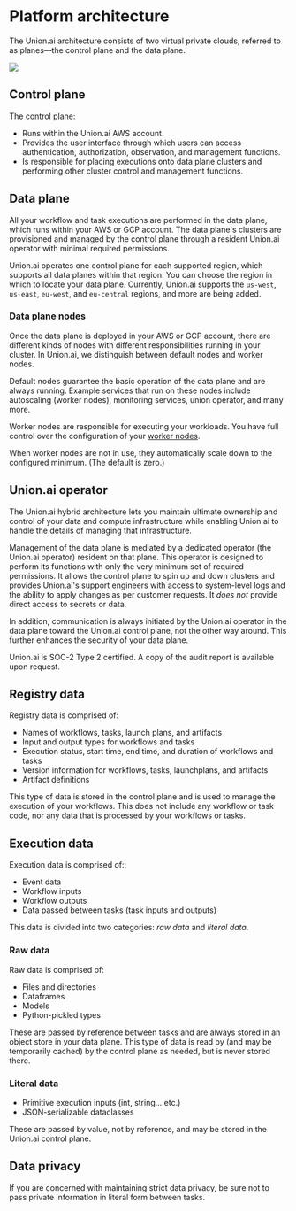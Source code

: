 # Platform architecture

The Union.ai architecture consists of two virtual private clouds, referred to as planes—the control plane and the data plane.

![](/_static/images/user-guide/platform-architecture/union-architecture.png)

## Control plane

The control plane:
  * Runs within the Union.ai AWS account.
  * Provides the user interface through which users can access authentication, authorization, observation, and management functions.
  * Is responsible for placing executions onto data plane clusters and performing other cluster control and management functions.

## Data plane

All your workflow and task executions are performed in the data plane, which runs within your AWS or GCP account. The data plane's clusters are provisioned and managed by the control plane through a resident Union.ai operator with minimal required permissions.

Union.ai operates one control plane for each supported region, which supports all data planes within that region. You can choose the region in which to locate your data plane. Currently, Union.ai supports the `us-west`, `us-east`, `eu-west`, and `eu-central` regions, and more are being added.

### Data plane nodes

Once the data plane is deployed in your AWS or GCP account, there are different kinds of nodes with different responsibilities running in your cluster. In Union.ai, we distinguish between default nodes and worker nodes.

Default nodes guarantee the basic operation of the data plane and are always running. Example services that run on these nodes include autoscaling (worker nodes), monitoring services, union operator, and many more.

Worker nodes are responsible for executing your workloads. You have full control over the configuration of your [worker nodes](./data-plane-setup/configuring-your-data-plane.md#worker-node-groups).

When worker nodes are not in use, they automatically scale down to the configured minimum. (The default is zero.)

## Union.ai operator

The Union.ai hybrid architecture lets you maintain ultimate ownership and control of your data and compute infrastructure while enabling Union.ai to handle the details of managing that infrastructure.

Management of the data plane is mediated by a dedicated operator (the Union.ai operator) resident on that plane.
This operator is designed to perform its functions with only the very minimum set of required permissions.
It allows the control plane to spin up and down clusters and provides Union.ai's support engineers with access to system-level logs and the ability to apply changes as per customer requests.
It _does not_ provide direct access to secrets or data.

In addition, communication is always initiated by the Union.ai operator in the data plane toward the Union.ai control plane, not the other way around.
This further enhances the security of your data plane.

Union.ai is SOC-2 Type 2 certified. A copy of the audit report is available upon request.

## Registry data

Registry data is comprised of:

* Names of workflows, tasks, launch plans, and artifacts
* Input and output types for workflows and tasks
* Execution status, start time, end time, and duration of workflows and tasks
* Version information for workflows, tasks, launchplans, and artifacts
* Artifact definitions

This type of data is stored in the control plane and is used to manage the execution of your workflows.
This does not include any workflow or task code, nor any data that is processed by your workflows or tasks.

## Execution data

Execution data is comprised of::

* Event data
* Workflow inputs
* Workflow outputs
* Data passed between tasks (task inputs and outputs)

This data is divided into two categories: *raw data* and *literal data*.

### Raw data

Raw data is comprised of:

* Files and directories
* Dataframes
* Models
* Python-pickled types

These are passed by reference between tasks and are always stored in an object store in your data plane.
This type of data is read by (and may be temporarily cached) by the control plane as needed, but is never stored there.

### Literal data

* Primitive execution inputs (int, string... etc.)
* JSON-serializable dataclasses

These are passed by value, not by reference, and may be stored in the Union.ai control plane.

## Data privacy

If you are concerned with maintaining strict data privacy, be sure not to pass private information in literal form between tasks.

